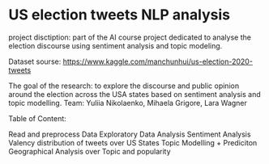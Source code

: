 # US election tweets NLP analysis

project disctiption: part of the AI course project dedicated to analyse the election discourse using sentiment analysis and topic modeling.

Dataset sourse: https://www.kaggle.com/manchunhui/us-election-2020-tweets

The goal of the research: to explore the discourse and public opinion around the election across the USA states based on sentiment analysis and topic modelling. Team: Yuliia Nikolaenko, Mihaela Grigore, Lara Wagner

Table of Content:

Read and preprocess Data
Exploratory Data Analysis
Sentiment Analysis
Valency distribution of tweets over US States
Topic Modelling + Prediciton
Geographical Analysis over Topic and popularity
